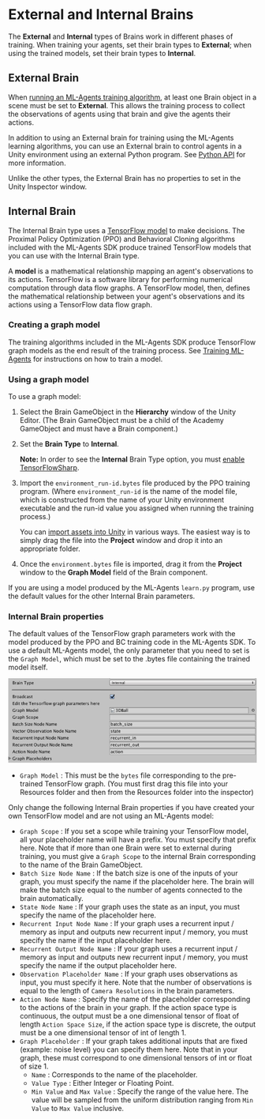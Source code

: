 # External and Internal Brains

The **External** and **Internal** types of Brains work in different phases of training. When training your agents, set their brain types to **External**; when using the trained models, set their brain types to **Internal**.

## External Brain

When [running an ML-Agents training algorithm](Training-ML-Agents.md), at least one Brain object in a scene must be set to **External**. This allows the training process to collect the observations of agents using that brain and give the agents their actions.

In addition to using an External brain for training using the ML-Agents learning algorithms, you can use an External brain to control agents in a Unity environment using an external Python program. See [Python API](Python-API.md) for more information.

Unlike the other types, the External Brain has no properties to set in the Unity Inspector window.

## Internal Brain

The Internal Brain type uses a [TensorFlow model](https://www.tensorflow.org/get_started/get_started_for_beginners#models_and_training) to make decisions. The Proximal Policy Optimization (PPO) and Behavioral Cloning algorithms included with the ML-Agents SDK produce trained TensorFlow models that you can use with the Internal Brain type.

A __model__ is a mathematical relationship mapping an agent's observations to its actions. TensorFlow is a software library for performing numerical computation through data flow graphs. A TensorFlow model, then, defines the mathematical relationship between your agent's observations and its actions using a TensorFlow data flow graph. 

### Creating a graph model

The training algorithms included in the ML-Agents SDK produce TensorFlow graph models as the end result of the training process. See [Training ML-Agents](Training-ML-Agents.md) for instructions on how to train a model.

### Using a graph model

To use a graph model:

1. Select the Brain GameObject in the **Hierarchy** window of the Unity Editor. (The Brain GameObject must be a child of the Academy GameObject and must have a Brain component.)
2. Set the **Brain Type** to **Internal**.

    **Note:** In order to see the **Internal** Brain Type option, you must [enable TensorFlowSharp](Using-TensorFlow-Sharp-in-Unity.md).  

3. Import the `environment_run-id.bytes` file produced by the PPO training program. (Where `environment_run-id` is the name of the model file, which is constructed from the name of your Unity environment executable and the run-id value you assigned when running the training process.)

    You can [import assets into Unity](https://docs.unity3d.com/Manual/ImportingAssets.html) in various ways. The easiest way is to simply drag the file into the **Project** window and drop it into an appropriate folder.
    
4. Once the `environment.bytes` file is imported, drag it from the **Project** window to the **Graph Model** field of the Brain component.

If you are using a model produced by the ML-Agents `learn.py` program, use the default values for the other Internal Brain parameters.

### Internal Brain properties

The default values of the TensorFlow graph parameters work with the model produced by the PPO and BC training code in the ML-Agents SDK. To use a default ML-Agents model, the only parameter that you need to set is the `Graph Model`, which must be set to the .bytes file containing the trained model itself. 

![Internal Brain Inspector](images/internal_brain.png)


   *  `Graph Model` : This must be the `bytes` file corresponding to the pre-trained TensorFlow graph. (You must first drag this file into your Resources folder and then from the Resources folder into the inspector)

Only change the following Internal Brain properties if you have created your own TensorFlow model and are not using an ML-Agents model:

   *  `Graph Scope` : If you set a scope while training your TensorFlow model, all your placeholder name will have a prefix. You must specify that prefix here. Note that if more than one Brain were set to external during training, you must give a `Graph Scope` to the internal Brain corresponding to the name of the Brain GameObject.
   *  `Batch Size Node Name` : If the batch size is one of the inputs of your graph, you must specify the name if the placeholder here. The brain will make the batch size equal to the number of agents connected to the brain automatically.
   *  `State Node Name` : If your graph uses the state as an input, you must specify the name of the placeholder here.
   *  `Recurrent Input Node Name` : If your graph uses a recurrent input / memory as input and outputs new recurrent input / memory, you must specify the name if the input placeholder here.
   *  `Recurrent Output Node Name` : If your graph uses a recurrent input / memory as input and outputs new recurrent input / memory, you must specify the name if the output placeholder here.
   * `Observation Placeholder Name` : If your graph uses observations as input, you must specify it here. Note that the number of observations is equal to the length of `Camera Resolutions` in the brain parameters.
   * `Action Node Name` : Specify the name of the placeholder corresponding to the actions of the brain in your graph. If the action space type is continuous, the output must be a one dimensional tensor of float of length `Action Space Size`, if the action space type is discrete, the output must be a one dimensional tensor of int of length 1.
   * `Graph Placeholder` : If your graph takes additional inputs that are fixed (example: noise level) you can specify them here. Note that in your graph, these must correspond to one dimensional tensors of int or float of size 1.
     * `Name` : Corresponds to the name of the placeholder.
     * `Value Type` : Either Integer or Floating Point.
     * `Min Value` and `Max Value` : Specify the range of the value here. The value will be sampled from the uniform distribution ranging from `Min Value` to `Max Value` inclusive.

